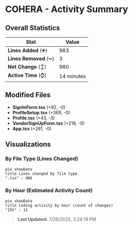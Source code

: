 # COHERA - Activity Summary 

## Overall Statistics

| Stat                   | Value                                                             |
| ---------------------- | ----------------------------------------------------------------- |
| **Lines Added** (➕)   | 983                                          |
| **Lines Removed** (➖) | 3                                        |
| **Net Change** (↕)    | 980                |
| **Active Time** (⌚)   | 14 minutes |


## Modified Files
- **SignInForm.tsx** (+92, -0)
- **ProfileSetup.tsx** (+369, -0)
- **Profile.tsx** (+43, -3)
- **VendorSignUpForm.tsx** (+218, -0)
- **App.tsx** (+261, -0)

## Visualizations

### By File Type (Lines Changed)

```mermaid
pie showData
title Lines changed by file type
".tsx" : 986
```

### By Hour (Estimated Activity Count)

```mermaid
pie showData
title Coding activity by hour (count of changes)
"15h" : 11
```


> **Last Updated:** 7/26/2025, 3:24:19 PM